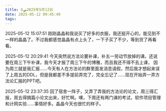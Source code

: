 ```yaml
---
title: G🛹2025年5月12日
date: 2025-05-12 09:45:49
tags:
---
```


2025-05-12 15:07:51
刚刚晶晶和我说买了好多的衣服，我还挺开心的，能见到不一样的晶晶了。不过我都感觉晶晶有点上头了，一下子买了不少，等到货了再看看。

2025-05-12 20:29:41
今天突然说方法论要补课，补五一劳动节放掉的课。还说要在周三下午补课，我今天才报了周三下午的博雅，而且我还不得不去上课， 因为周三就是我汇报……今天有人在方法论的群里面发消息请假，然后我才想起来误了上周五的DDL，但是我都差不多提前弄完了，完全忘记了……现在开始弄一弄方法论汇报的PPT吧。

2025-05-12 23:37:35
回了宿舍一阵子，又弄了弄我的方法论的论文，周三得汇报，周五得搞篇小论文出来，好忙啊。噢，下周还有两门课的考试，软件项目管理和计网实验……事情好多。晶晶今天也很忙的样子。
